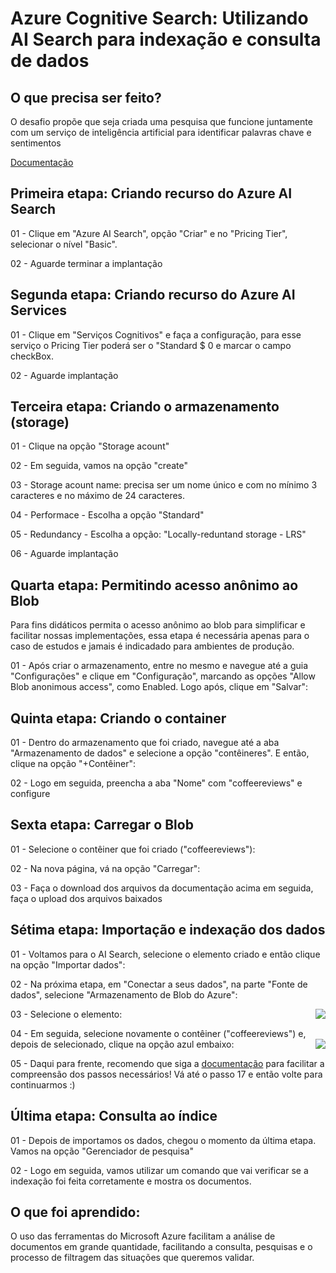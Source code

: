 <h1>
     <span> Azure Cognitive Search: Utilizando AI Search para indexação e consulta de dados</span>
</h1>

## O que precisa ser feito?

O desafio propõe que seja criada uma pesquisa que funcione juntamente com um serviço de inteligência artificial para identificar palavras chave e sentimentos 

[Documentação](https://microsoftlearning.github.io/mslearn-ai-fundamentals/Instructions/Labs/11-ai-search.html)

## Primeira etapa: Criando recurso do Azure AI Search   

01 - Clique em "Azure AI Search", opção "Criar" e no "Pricing Tier", selecionar o nível "Basic".

02 - Aguarde terminar a implantação

## Segunda etapa: Criando recurso do Azure AI Services  

01 - Clique em "Serviços Cognitivos" e faça a configuração, para esse serviço o Pricing Tier poderá ser o "Standard $ 0 e marcar o campo checkBox.

02 - Aguarde implantação

## Terceira etapa: Criando o armazenamento (storage) 

01 - Clique na opção "Storage acount"

02 - Em seguida, vamos na opção "create"

03 - Storage acount name: precisa ser um nome único e com no mínimo 3 caracteres e no máximo de 24 caracteres.

04 - Performace - Escolha a opção "Standard"

05 - Redundancy - Escolha a opção: "Locally-reduntand storage - LRS"

06 - Aguarde implantação

## Quarta etapa: Permitindo acesso anônimo ao Blob  
 
Para fins didáticos permita o acesso anônimo ao blob para simplificar e facilitar nossas implementações, essa etapa é necessária apenas para o caso de estudos e jamais é indicadado para ambientes de produção.

01 - Após criar o armazenamento, entre no mesmo e navegue até a guia "Configurações" e clique em "Configuração", marcando as opções "Allow Blob anonimous access", como Enabled. Logo após, clique em "Salvar":

## Quinta etapa: Criando o container 

01 -  Dentro do armazenamento que foi criado, navegue até a aba "Armazenamento de dados" e selecione a opção "contêineres". E então, clique na opção "+Contêiner":

02 - Logo em seguida, preencha a aba "Nome" com "coffeereviews" e configure 

## Sexta etapa: Carregar o Blob

01 - Selecione o contêiner que foi criado ("coffeereviews"):

02 - Na nova página, vá na opção "Carregar": 

03 - Faça o download dos arquivos da documentação acima em seguida, faça o upload dos arquivos baixados

## Sétima etapa: Importação e indexação dos dados

01 - Voltamos para o AI Search, selecione o elemento criado e então clique na opção "Importar dados":

02 - Na próxima etapa, em "Conectar a seus dados", na parte "Fonte de dados", selecione "Armazenamento de Blob do Azure":

03 - Selecione o elemento:
<img align="right" src="https://github.com/miguelfmds/bootcamp-microsoft-azure-ai-fundamentals/assets/157380435/4d65ac7f-15a1-45e6-8fda-5d12853aea6a" width=""/>

04 - Em seguida, selecione novamente o contêiner ("coffeereviews") e, depois de selecionado, clique na opção azul embaixo:
<img align="right" src="https://github.com/miguelfmds/bootcamp-microsoft-azure-ai-fundamentals/assets/157380435/55bf4193-5879-41f4-ab60-1a955aa12fcb" width=""/>

05 - Daqui para frente, recomendo que siga a [documentação](https://microsoftlearning.github.io/mslearn-ai-fundamentals/Instructions/Labs/11-ai-search.html) para facilitar a compreensão dos passos necessários! Vá até o passo 17 e então volte para continuarmos :)

## Última etapa: Consulta ao índice

01 - Depois de importamos os dados, chegou o momento da última etapa. Vamos na opção "Gerenciador de pesquisa"

02 - Logo em seguida, vamos utilizar um comando que vai verificar se a indexação foi feita corretamente e mostra os documentos.

## O que foi aprendido:  

O uso das ferramentas do Microsoft Azure facilitam a análise de documentos em grande quantidade, facilitando a consulta, pesquisas e o processo de filtragem das situações que queremos validar. 